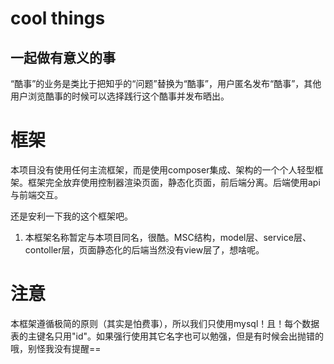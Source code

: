 # cool things 
## __一起做有意义的事__
  “酷事”的业务是类比于把知乎的“问题”替换为“酷事”，用户匿名发布“酷事”，其他用户浏览酷事的时候可以选择践行这个酷事并发布晒出。
  
  
# 框架
  本项目没有使用任何主流框架，而是使用composer集成、架构的一个个人轻型框架。框架完全放弃使用控制器渲染页面，静态化页面，前后端分离。后端使用api与前端交互。
  
  还是安利一下我的这个框架吧。
1. 本框架名称暂定与本项目同名，很酷。MSC结构，model层、service层、contoller层，页面静态化的后端当然没有view层了，想啥呢。

# 注意
  本框架遵循极简的原则（其实是怕费事），所以我们只使用mysql！且！每个数据表的主键名只用"id"。如果强行使用其它名字也可以勉强，但是有时候会出抛错的哦，别怪我没有提醒==
